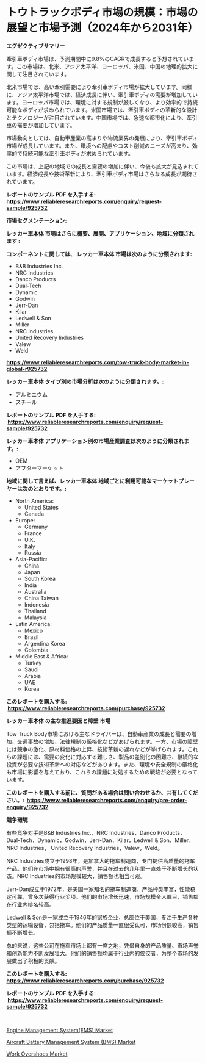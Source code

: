 <p><h1>トウトラックボディ市場の規模：市場の展望と市場予測（2024年から2031年）</h1></p><p><strong>エグゼクティブサマリー</strong></p>
<p><p>牽引車ボディ市場は、予測期間中に9.8%のCAGRで成長すると予想されています。この市場は、北米、アジア太平洋、ヨーロッパ、米国、中国の地理的拡大に関して注目されています。</p><p>北米市場では、高い牽引需要により牽引車ボディ市場が拡大しています。同様に、アジア太平洋市場では、経済成長に伴い、牽引車ボディの需要が増加しています。ヨーロッパ市場では、環境に対する規制が厳しくなり、より効率的で持続可能なボディが求められています。米国市場では、牽引車ボディの革新的な設計とテクノロジーが注目されています。中国市場では、急速な都市化により、牽引車の需要が増加しています。</p><p>市場動向としては、自動車産業の高まりや物流業界の発展により、牽引車ボディ市場が成長しています。また、環境への配慮やコスト削減のニーズが高まり、効率的で持続可能な牽引車ボディが求められています。</p><p>この市場は、上記の地域での成長と需要の増加に伴い、今後も拡大が見込まれています。経済成長や技術革新により、牽引車ボディ市場はさらなる成長が期待されています。</p></p>
<p><strong>レポートのサンプル PDF を入手する: <a href="https://www.reliableresearchreports.com/enquiry/request-sample/925732">https://www.reliableresearchreports.com/enquiry/request-sample/925732</a></strong></p>
<p><strong>市場セグメンテーション:</strong></p>
<p><strong> レッカー車本体 市場はさらに概要、展開、アプリケーション、地域に分類されます :</strong></p>
<p><strong>コンポーネントに関しては、 レッカー車本体 市場は次のように分類されます: &nbsp;</strong></p>
<p><ul><li>B&B Industries Inc.</li><li>NRC Industries</li><li>Danco Products</li><li>Dual-Tech</li><li>Dynamic</li><li>Godwin</li><li>Jerr-Dan</li><li>Kilar</li><li>Ledwell & Son</li><li>Miller</li><li>NRC Industries</li><li>United Recovery Industries</li><li>Valew</li><li>Weld</li></ul></p>
<p><strong><a href="https://www.reliableresearchreports.com/tow-truck-body-market-in-global-r925732">https://www.reliableresearchreports.com/tow-truck-body-market-in-global-r925732</a></strong></p>
<p><strong> レッカー車本体 タイプ別の市場分析は次のように分類されます。:</strong></p>
<p><ul><li>アルミニウム</li><li>スチール</li></ul></p>
<p><strong>レポートのサンプル PDF を入手する: &nbsp;<a href="https://www.reliableresearchreports.com/enquiry/request-sample/925732">https://www.reliableresearchreports.com/enquiry/request-sample/925732</a></strong></p>
<p><strong> レッカー車本体 アプリケーション別の市場産業調査は次のように分類されます。:</strong></p>
<p><ul><li>OEM</li><li>アフターマーケット</li></ul></p>
<p><strong>地域に関して言えば、レッカー車本体 地域ごとに利用可能なマーケットプレーヤーは次のとおりです。:</strong></p>
<p><ul>
    <li>
        North America:
        <ul>
            <li>United States</li>
            <li>Canada</li>
        </ul>
    </li>
    <li>
        Europe:
        <ul>
            <li>Germany</li>
            <li>France</li>
            <li>U.K.</li>
            <li>Italy</li>
            <li>Russia</li>
        </ul>
    </li>
    <li>
        Asia-Pacific:
        <ul>
            <li>China</li>
            <li>Japan</li>
            <li>South Korea</li>
            <li>India</li>
            <li>Australia</li>
            <li>China Taiwan</li>
            <li>Indonesia</li>
            <li>Thailand</li>
            <li>Malaysia</li>
        </ul>
    </li>
    <li>
        Latin America:
        <ul>
            <li>Mexico</li>
            <li>Brazil</li>
            <li>Argentina Korea</li>
            <li>Colombia</li>
        </ul>
    </li>
    <li>
        Middle East & Africa:
        <ul>
            <li>Turkey</li>
            <li>Saudi</li>
            <li>Arabia</li>
            <li>UAE</li>
            <li>Korea</li>
        </ul>
    </li>
    </ul></p>
<p><strong>このレポートを購入する: &nbsp;<a href="https://www.reliableresearchreports.com/purchase/925732">https://www.reliableresearchreports.com/purchase/925732</a></strong></p>
<p><strong>レッカー車本体 の主な推進要因と障壁 市場</strong></p>
<p><p>Tow Truck Body市場における主なドライバーは、自動車産業の成長と需要の増加、交通事故の増加、法律規制の厳格化などがあげられます。一方、市場の障壁には競争の激化、原材料価格の上昇、技術革新の遅れなどが挙げられます。これらの課題には、需要の変化に対応する難しさ、製品の差別化の困難さ、継続的な投資が必要な技術革新への対応などがあります。また、環境や安全規制の厳格化も市場に影響を与えており、これらの課題に対処するための戦略が必要となっています。</p></p>
<p><strong>このレポートを購入する前に、質問がある場合は問い合わせるか、共有してください。:&nbsp; <a href="https://www.reliableresearchreports.com/enquiry/pre-order-enquiry/925732">https://www.reliableresearchreports.com/enquiry/pre-order-enquiry/925732</a></strong></p>
<p><strong>競争環境</strong></p>
<p><p>有些竞争对手是B&B Industries Inc.，NRC Industries，Danco Products，Dual-Tech，Dynamic，Godwin，Jerr-Dan，Kilar，Ledwell & Son，Miller，NRC Industries， United Recovery Industries，Valew，Weld。</p><p>NRC Industries成立于1998年，是加拿大的拖车制造商，专门提供高质量的拖车产品。他们在市场中拥有很高的声誉，并且在过去的几年里一直处于不断增长的状态。NRC Industries的市场规模较大，销售额也相当可观。</p><p>Jerr-Dan成立于1972年，是美国一家知名的拖车制造商，产品种类丰富，性能稳定可靠，曾多次获得行业奖项。他们的市场增长迅速，市场规模令人瞩目，销售额在行业内排名较高。</p><p>Ledwell & Son是一家成立于1946年的家族企业，总部位于美国，专注于生产各种类型的运输设备，包括拖车。他们的产品质量一直很受认可，市场份额较高，销售额不断增长。</p><p>总的来说，这些公司在拖车市场上都有一席之地，凭借自身的产品质量、市场声誉和创新能力不断发展壮大。他们的销售额均属于行业内的佼佼者，为整个市场的发展做出了积极的贡献。</p></p>
<p><strong>このレポートを購入する: &nbsp; <a href="https://www.reliableresearchreports.com/purchase/925732">https://www.reliableresearchreports.com/purchase/925732</a></strong></p>
<p><strong>レポートのサンプル PDF を入手する: &nbsp;<a href="https://www.reliableresearchreports.com/enquiry/request-sample/925732">https://www.reliableresearchreports.com/enquiry/request-sample/925732</a></strong><strong></strong></p>
<p>&nbsp;</p>
<p><p><a href="https://www.linkedin.com/pulse/engine-management-systemems-market-size-growing-forecasted-44xff?trackingId=bWvicJzHxSz5UkhXn36IDQ%3D%3D">Engine Management System(EMS) Market</a></p><p><a href="https://www.linkedin.com/pulse/aircraft-battery-management-system-bms-market-goal-estimating-a1q6f?trackingId=GMcRipDzEuZ1RVfRvO6OOg%3D%3D">Aircraft Battery Management System (BMS) Market</a></p><p><a href="https://www.linkedin.com/pulse/work-overshoes-market-size-evaluating-its-trends-growth-sfkcf?trackingId=C9eouX5Wav%2B5W8f3S1%2FePg%3D%3D">Work Overshoes Market</a></p></p>